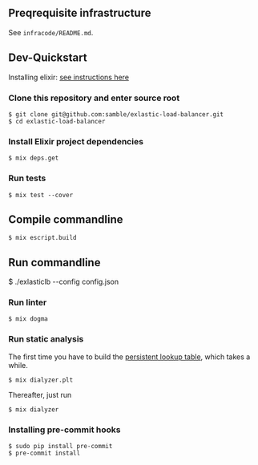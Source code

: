 ## Preqrequisite infrastructure

See `infracode/README.md`.

## Dev-Quickstart

Installing elixir: [see instructions here](http://elixir-lang.org/install.html#unix-and-unix-like)


### Clone this repository and enter source root

    $ git clone git@github.com:samble/exlastic-load-balancer.git
    $ cd exlastic-load-balancer

### Install Elixir project dependencies

    $ mix deps.get

### Run tests

    $ mix test --cover

## Compile commandline

    $ mix escript.build

## Run commandline

   $ ./exlasticlb --config config.json

### Run linter

    $ mix dogma

### Run static analysis

The first time you have to build the [persistent lookup table](https://github.com/jeremyjh/dialyxir#plt), which takes a while.

    $ mix dialyzer.plt

Thereafter, just run

    $ mix dialyzer

### Installing pre-commit hooks

    $ sudo pip install pre-commit
    $ pre-commit install
